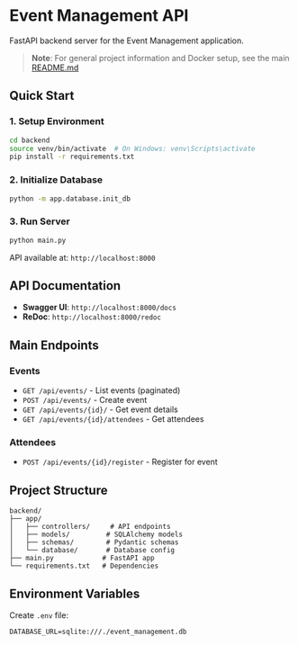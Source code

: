 # Event Management API

FastAPI backend server for the Event Management application.

> **Note**: For general project information and Docker setup, see the main [README.md](../README.md)

## Quick Start

### 1. Setup Environment

```bash
cd backend
source venv/bin/activate  # On Windows: venv\Scripts\activate
pip install -r requirements.txt
```

### 2. Initialize Database

```bash
python -m app.database.init_db
```

### 3. Run Server

```bash
python main.py
```

API available at: `http://localhost:8000`

## API Documentation

- **Swagger UI**: `http://localhost:8000/docs`
- **ReDoc**: `http://localhost:8000/redoc`

## Main Endpoints

### Events
- `GET /api/events/` - List events (paginated)
- `POST /api/events/` - Create event
- `GET /api/events/{id}/` - Get event details
- `GET /api/events/{id}/attendees` - Get attendees

### Attendees
- `POST /api/events/{id}/register` - Register for event

## Project Structure

```
backend/
├── app/
│   ├── controllers/     # API endpoints
│   ├── models/         # SQLAlchemy models
│   ├── schemas/        # Pydantic schemas
│   └── database/       # Database config
├── main.py            # FastAPI app
└── requirements.txt   # Dependencies
```

## Environment Variables

Create `.env` file:
```env
DATABASE_URL=sqlite:///./event_management.db
```
